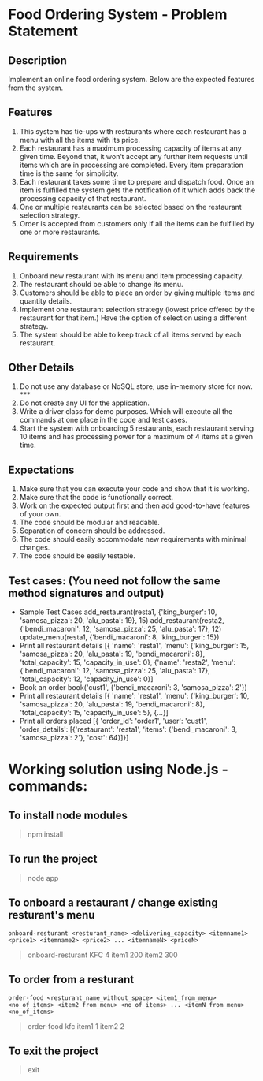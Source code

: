 # Food Ordering System - Problem Statement

## Description
Implement an online food ordering system. Below are the expected features from the system.

## Features
1. This system has tie-ups with restaurants where each restaurant has a menu with all the items with its price.
2. Each restaurant has a maximum processing capacity of items at any given time. Beyond that, it won’t accept any further item requests until items which are in processing are completed. Every item preparation time is the same for simplicity.
3. Each restaurant takes some time to prepare and dispatch food. Once an item is fulfilled the system gets the notification of it which adds back the processing capacity of that restaurant.
4. One or multiple restaurants can be selected based on the restaurant selection strategy.
5. Order is accepted from customers only if all the items can be fulfilled by one or more restaurants.

## Requirements
1. Onboard new restaurant with its menu and item processing capacity.
2. The restaurant should be able to change its menu.
3. Customers should be able to place an order by giving multiple items and quantity details.
4. Implement one restaurant selection strategy (lowest price offered by the restaurant for that item.) Have the option of selection using a different strategy.
5. The system should be able to keep track of all items served by each restaurant.

## Other Details
1. Do not use any database or NoSQL store, use in-memory store for now. ***
2. Do not create any UI for the application.
3. Write a driver class for demo purposes. Which will execute all the commands at one place in the code and test cases.
4. Start the system with onboarding 5 restaurants, each restaurant serving 10 items and has processing power for a maximum of 4 items at a given time.

## Expectations
1. Make sure that you can execute your code and show that it is working.
2. Make sure that the code is functionally correct.
3. Work on the expected output first and then add good-to-have features of your own.
4. The code should be modular and readable.
5. Separation of concern should be addressed.
6. The code should easily accommodate new requirements with minimal changes.
7. The code should be easily testable.

## Test cases: (You need not follow the same method signatures and output)

- Sample Test Cases
add_restaurant(resta1, {'king_burger': 10, 'samosa_pizza': 20, 'alu_pasta': 19}, 15)
add_restaurant(resta2, {'bendi_macaroni': 12, 'samosa_pizza': 25, 'alu_pasta': 17}, 12)
update_menu(resta1, {'bendi_macaroni': 8, 'king_burger': 15})
- Print all restaurant details
[{ 'name': 'resta1', 'menu': {'king_burger': 15, 'samosa_pizza': 20, 'alu_pasta': 19, 'bendi_macaroni': 8}, 'total_capacity': 15, 'capacity_in_use': 0},
{'name': 'resta2', 'menu': {'bendi_macaroni': 12, 'samosa_pizza': 25, 'alu_pasta': 17}, 'total_capacity': 12, 'capacity_in_use': 0}]
- Book an order
book('cust1', {'bendi_macaroni': 3, 'samosa_pizza': 2'})
- Print all restaurant details
[{ 'name': 'resta1', 'menu': {'king_burger': 10, 'samosa_pizza': 20, 'alu_pasta': 19, 'bendi_macaroni': 8}, 'total_capacity': 15, 'capacity_in_use': 5}, {...}]
- Print all orders placed
[{ 'order_id': 'order1', 'user': 'cust1', 'order_details': [{'restaurant': 'resta1', 'items': {'bendi_macaroni': 3, 'samosa_pizza': 2'}, 'cost': 64}]}]

# Working solution using Node.js - commands:

## To install node modules
> npm install

## To run the project
> node app

## To onboard a restaurant / change existing resturant's menu
`onboard-resturant <resturant_name> <delivering_capacity> <itemname1> <price1> <itemname2> <price2> ... <itemnameN> <priceN>`
> onboard-resturant KFC 4 item1 200 item2 300

## To order from a resturant
`order-food <resturant_name_without_space> <item1_from_menu> <no_of_items> <item2_from_menu> <no_of_items> ... <itemN_from_menu> <no_of_items>`
> order-food kfc item1 1 item2 2

## To exit the project
> exit